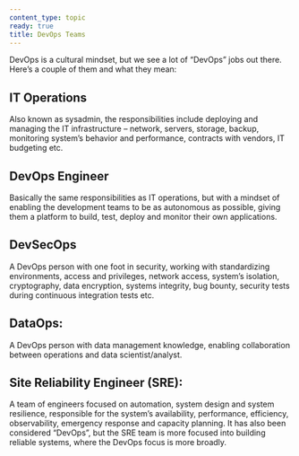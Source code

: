 ```yaml
---
content_type: topic
ready: true
title: DevOps Teams
---
```


DevOps is a cultural mindset, but we see a lot of “DevOps” jobs out there. Here’s a couple of them and what they mean:

## IT Operations
Also known as sysadmin, the responsibilities include deploying and managing the IT infrastructure – network, servers, storage, backup, monitoring system’s behavior and performance, contracts with vendors, IT budgeting etc.

## DevOps Engineer
Basically the same responsibilities as IT operations, but with a mindset of enabling the development teams to be as autonomous as possible, giving them a platform to build, test, deploy and monitor their own applications. 

## DevSecOps
A DevOps person with one foot in security, working with standardizing environments, access and privileges, network access, system’s isolation, cryptography, data encryption, systems integrity, bug bounty, security tests during continuous integration tests etc.

## DataOps:
A DevOps person with data management knowledge, enabling collaboration between operations and data scientist/analyst.

## Site Reliability Engineer (SRE):
A team of engineers focused on automation, system design and system resilience, responsible for the system’s availability, performance, efficiency, observability, emergency response and capacity planning. It has also been considered “DevOps”, but the SRE team is more focused into building reliable systems, where the DevOps focus is more broadly.